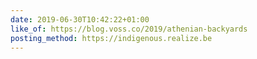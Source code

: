 ```yaml
---
date: 2019-06-30T10:42:22+01:00
like_of: https://blog.voss.co/2019/athenian-backyards
posting_method: https://indigenous.realize.be
---
```

